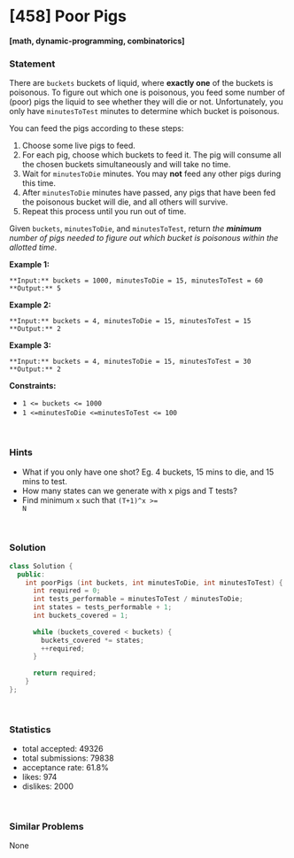 # [458] Poor Pigs

**[math, dynamic-programming, combinatorics]**

### Statement

There are `buckets` buckets of liquid, where **exactly one** of the buckets is poisonous. To figure out which one is poisonous, you feed some number of (poor) pigs the liquid to see whether they will die or not. Unfortunately, you only have `minutesToTest` minutes to determine which bucket is poisonous.

You can feed the pigs according to these steps:

1. Choose some live pigs to feed.
2. For each pig, choose which buckets to feed it. The pig will consume all the chosen buckets simultaneously and will take no time.
3. Wait for `minutesToDie` minutes. You may **not** feed any other pigs during this time.
4. After `minutesToDie` minutes have passed, any pigs that have been fed the poisonous bucket will die, and all others will survive.
5. Repeat this process until you run out of time.



Given `buckets`, `minutesToDie`, and `minutesToTest`, return *the **minimum** number of pigs needed to figure out which bucket is poisonous within the allotted time*.


**Example 1:**

```
**Input:** buckets = 1000, minutesToDie = 15, minutesToTest = 60
**Output:** 5

```
**Example 2:**

```
**Input:** buckets = 4, minutesToDie = 15, minutesToTest = 15
**Output:** 2

```
**Example 3:**

```
**Input:** buckets = 4, minutesToDie = 15, minutesToTest = 30
**Output:** 2

```

**Constraints:**
* `1 <= buckets <= 1000`
* `1 <=minutesToDie <=minutesToTest <= 100`


<br>

### Hints

- What if you only have one shot? Eg. 4 buckets, 15 mins to die, and 15 mins to test.
- How many states can we generate with x pigs and T tests?
- Find minimum <code>x</code> such that <code>(T+1)^x >= N</code>

<br>

### Solution

```cpp
class Solution {
  public:
    int poorPigs (int buckets, int minutesToDie, int minutesToTest) {
      int required = 0;
      int tests_performable = minutesToTest / minutesToDie;
      int states = tests_performable + 1;
      int buckets_covered = 1;
      
      while (buckets_covered < buckets) {
        buckets_covered *= states;
        ++required;
      }
      
      return required;
    }
};
```

<br>

### Statistics

- total accepted: 49326
- total submissions: 79838
- acceptance rate: 61.8%
- likes: 974
- dislikes: 2000

<br>

### Similar Problems

None
